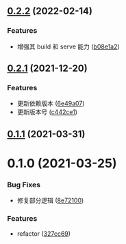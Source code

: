## [0.2.2](https://github.com/MicroAppJS/vue-cli/compare/v0.2.1...v0.2.2) (2022-02-14)


### Features

* 增强其 build 和 serve 能力 ([b08e1a2](https://github.com/MicroAppJS/vue-cli/commit/b08e1a2e2f3a904be79de9b7276f5f4609933b72))

## [0.2.1](https://github.com/MicroAppJS/vue-cli/compare/v0.1.1...v0.2.1) (2021-12-20)


### Features

* 更新依赖版本 ([6e49a07](https://github.com/MicroAppJS/vue-cli/commit/6e49a078aadd37b47f9065420748157bab8f50b3))
* 更新版本号 ([c442ce1](https://github.com/MicroAppJS/vue-cli/commit/c442ce15a20d4f47391f0813ca0600d855ff6557))

## [0.1.1](https://github.com/MicroAppJS/vue-cli/compare/v0.1.0...v0.1.1) (2021-03-31)

# 0.1.0 (2021-03-25)


### Bug Fixes

* 修复部分逻辑 ([8e72100](https://github.com/MicroAppJS/vue-cli/commit/8e72100225111eb9c172038336da589db848cc3c))


### Features

* refactor ([327cc69](https://github.com/MicroAppJS/vue-cli/commit/327cc690c9171e45ca81991b9557093d765d53b1))

